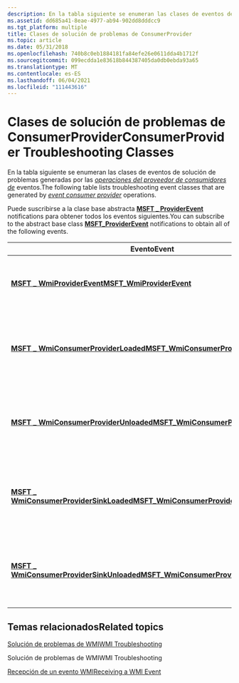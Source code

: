 ```yaml
---
description: En la tabla siguiente se enumeran las clases de eventos de solución de problemas generadas por las operaciones del proveedor de consumidores de eventos.
ms.assetid: dd685a41-8eae-4977-ab94-902dd8dddcc9
ms.tgt_platform: multiple
title: Clases de solución de problemas de ConsumerProvider
ms.topic: article
ms.date: 05/31/2018
ms.openlocfilehash: 740b8c0eb1884181fa84efe26e0611dda4b1712f
ms.sourcegitcommit: 099ecdda1e83618b844387405da0db0ebda93a65
ms.translationtype: MT
ms.contentlocale: es-ES
ms.lasthandoff: 06/04/2021
ms.locfileid: "111443616"
---
```

# <a name="consumerprovider-troubleshooting-classes"></a><span data-ttu-id="3b9e8-103">Clases de solución de problemas de ConsumerProvider</span><span class="sxs-lookup"><span data-stu-id="3b9e8-103">ConsumerProvider Troubleshooting Classes</span></span>

<span data-ttu-id="3b9e8-104">En la tabla siguiente se enumeran las clases de eventos de solución de problemas generadas por las [*operaciones del proveedor de consumidores de*](gloss-e.md) eventos.</span><span class="sxs-lookup"><span data-stu-id="3b9e8-104">The following table lists troubleshooting event classes that are generated by [*event consumer provider*](gloss-e.md) operations.</span></span>

<span data-ttu-id="3b9e8-105">Puede suscribirse a la clase base abstracta [**MSFT \_ ProviderEvent**](/previous-versions/windows/desktop/wmisystemprov/msft-wmiessevent) notifications para obtener todos los eventos siguientes.</span><span class="sxs-lookup"><span data-stu-id="3b9e8-105">You can subscribe to the abstract base class [**MSFT\_ProviderEvent**](/previous-versions/windows/desktop/wmisystemprov/msft-wmiessevent) notifications to obtain all of the following events.</span></span>



| <span data-ttu-id="3b9e8-106">Evento</span><span class="sxs-lookup"><span data-stu-id="3b9e8-106">Event</span></span>                                                                                                | <span data-ttu-id="3b9e8-107">Descripción</span><span class="sxs-lookup"><span data-stu-id="3b9e8-107">Description</span></span>                                                                                |
|-------------------------------------------------------------------------------------------------|---------------------------------------------------------------------------------|
| [<span data-ttu-id="3b9e8-108">**MSFT \_ WmiProviderEvent**</span><span class="sxs-lookup"><span data-stu-id="3b9e8-108">**MSFT\_WmiProviderEvent**</span></span>](/previous-versions/windows/desktop/wmisystemprov/msft-wmiproviderevent)                               | <span data-ttu-id="3b9e8-109">Clase primaria para todos los eventos del proveedor de consumidores.</span><span class="sxs-lookup"><span data-stu-id="3b9e8-109">Parent class for all consumer provider events.</span></span>                                  |
| [<span data-ttu-id="3b9e8-110">**MSFT \_ WmiConsumerProviderLoaded**</span><span class="sxs-lookup"><span data-stu-id="3b9e8-110">**MSFT\_WmiConsumerProviderLoaded**</span></span>](/previous-versions/windows/desktop/wmisystemprov/msft-wmiconsumerproviderloaded)             | <span data-ttu-id="3b9e8-111">Define la activación correcta del objeto COM del proveedor de consumidores de eventos.</span><span class="sxs-lookup"><span data-stu-id="3b9e8-111">Defines the successful activation of the event consumer provider COM object.</span></span>    |
| [<span data-ttu-id="3b9e8-112">**MSFT \_ WmiConsumerProviderUnloaded**</span><span class="sxs-lookup"><span data-stu-id="3b9e8-112">**MSFT\_WmiConsumerProviderUnloaded**</span></span>](/previous-versions/windows/desktop/wmisystemprov/msft-wmiconsumerproviderunloaded)         | <span data-ttu-id="3b9e8-113">Define la desactivación correcta del objeto COM del proveedor de consumidores de eventos.</span><span class="sxs-lookup"><span data-stu-id="3b9e8-113">Defines the successful deactivation of the event consumer provider COM object.</span></span>  |
| [<span data-ttu-id="3b9e8-114">**MSFT \_ WmiConsumerProviderSinkLoaded**</span><span class="sxs-lookup"><span data-stu-id="3b9e8-114">**MSFT\_WmiConsumerProviderSinkLoaded**</span></span>](/previous-versions/windows/desktop/wmisystemprov/msft-wmiconsumerprovidersinkloaded)     | <span data-ttu-id="3b9e8-115">Define la activación correcta del objeto receptor del proveedor de consumidores de eventos.</span><span class="sxs-lookup"><span data-stu-id="3b9e8-115">Defines the successful activation of the event consumer provider sink object.</span></span>   |
| [<span data-ttu-id="3b9e8-116">**MSFT \_ WmiConsumerProviderSinkUnloaded**</span><span class="sxs-lookup"><span data-stu-id="3b9e8-116">**MSFT\_WmiConsumerProviderSinkUnloaded**</span></span>](/previous-versions/windows/desktop/wmisystemprov/msft-wmiconsumerprovidersinkunloaded) | <span data-ttu-id="3b9e8-117">Define la desactivación correcta del objeto receptor del proveedor de consumidores de eventos.</span><span class="sxs-lookup"><span data-stu-id="3b9e8-117">Defines the successful deactivation of the event consumer provider sink object.</span></span> |



 

## <a name="related-topics"></a><span data-ttu-id="3b9e8-118">Temas relacionados</span><span class="sxs-lookup"><span data-stu-id="3b9e8-118">Related topics</span></span>

<dl> <dt>

[<span data-ttu-id="3b9e8-119">Solución de problemas de WMI</span><span class="sxs-lookup"><span data-stu-id="3b9e8-119">WMI Troubleshooting</span></span>](wmi-troubleshooting.md)
</dt> <dt>

<span data-ttu-id="3b9e8-120">Solución de problemas de WMI</span><span class="sxs-lookup"><span data-stu-id="3b9e8-120">WMI Troubleshooting</span></span>
</dt> <dt>

[<span data-ttu-id="3b9e8-121">Recepción de un evento WMI</span><span class="sxs-lookup"><span data-stu-id="3b9e8-121">Receiving a WMI Event</span></span>](receiving-a-wmi-event.md)
</dt> </dl>

 

 
